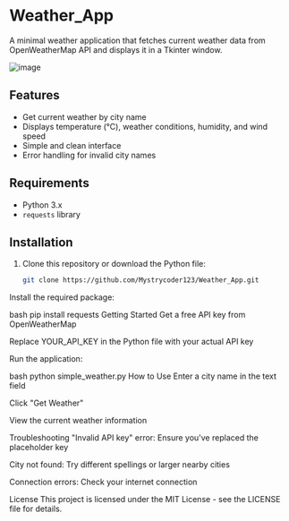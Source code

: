 # Weather_App
A minimal weather application that fetches current weather data from OpenWeatherMap API and displays it in a Tkinter window.

![image](https://github.com/user-attachments/assets/d5fcf3c9-a508-4d7c-9394-0a2c48bc31c6)


## Features
- Get current weather by city name
- Displays temperature (°C), weather conditions, humidity, and wind speed
- Simple and clean interface
- Error handling for invalid city names

## Requirements
- Python 3.x
- `requests` library

## Installation
1. Clone this repository or download the Python file:
   ```bash
   git clone https://github.com/Mystrycoder123/Weather_App.git
Install the required package:

bash
pip install requests
Getting Started
Get a free API key from OpenWeatherMap

Replace YOUR_API_KEY in the Python file with your actual API key

Run the application:

bash
python simple_weather.py
How to Use
Enter a city name in the text field

Click "Get Weather"

View the current weather information

Troubleshooting
"Invalid API key" error: Ensure you've replaced the placeholder key

City not found: Try different spellings or larger nearby cities

Connection errors: Check your internet connection

License
This project is licensed under the MIT License - see the LICENSE file for details.
